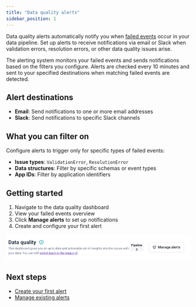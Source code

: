 ```yaml
---
title: "Data quality alerts"
sidebar_position: 1
---
```


Data quality alerts automatically notify you when [failed events](/docs/fundamentals/failed-events/index.md) occur in your data pipeline. Set up alerts to receive notifications via email or Slack when validation errors, resolution errors, or other data quality issues arise.


The alerting system monitors your failed events and sends notifications based on the filters you configure. Alerts are checked every 10 minutes and sent to your specified destinations when matching failed events are detected.

## Alert destinations

- **Email**: Send notifications to one or more email addresses
- **Slack**: Send notifications to specific Slack channels

## What you can filter on

Configure alerts to trigger only for specific types of failed events:

- **Issue types**: `ValidationError`, `ResolutionError`
- **Data structures**: Filter by specific schemas or event types
- **App IDs**: Filter by application identifiers

## Getting started

1. Navigate to the data quality dashboard
2. View your failed events overview
3. Click **Manage alerts** to set up notifications
4. Create and configure your first alert

![Data Quality Dashboard overview](images/dq_manage_alerts_button.png)

## Next steps

- [Create your first alert](/docs/data-product-studio/data-quality/failed-events/monitoring-failed-events/alerts/data-quality-alerts/creating-alerts/index.md)
- [Manage existing alerts](/docs/data-product-studio/data-quality/failed-events/monitoring-failed-events/alerts/data-quality-alerts/managing-alerts/index.md)
